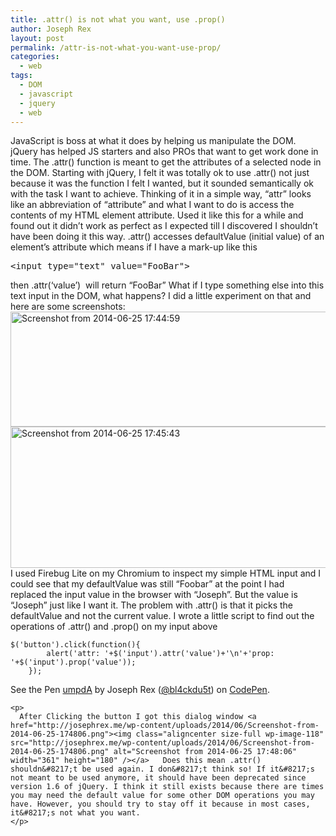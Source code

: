 ```yaml
---
title: .attr() is not what you want, use .prop()
author: Joseph Rex
layout: post
permalink: /attr-is-not-what-you-want-use-prop/
categories:
  - web
tags:
  - DOM
  - javascript
  - jquery
  - web
---
```

JavaScript is boss at what it does by helping us manipulate the DOM. jQuery has helped JS starters and also PROs that want to get work done in time. The .attr() function is meant to get the attributes of a selected node in the DOM. Starting with jQuery, I felt it was totally ok to use .attr() not just because it was the function I felt I wanted, but it sounded semantically ok with the task I want to achieve. Thinking of it in a simple way, &#8220;attr&#8221; looks like an abbreviation of &#8220;attribute&#8221; and what I want to do is access the contents of my HTML element attribute. Used it like this for a while and found out it didn&#8217;t work as perfect as I expected till I discovered I shouldn&#8217;t have been doing it this way. .attr() accesses defaultValue (initial value) of an element&#8217;s attribute which means if I have a mark-up like this

<pre class="lang:js decode:true ">&lt;input type="text" value="FooBar"&gt;</pre>

then <span class="lang:js decode:true  crayon-inline ">.attr(&#8216;value&#8217;)</span>  will return &#8220;FooBar&#8221; What if I type something else into this text input in the DOM, what happens? I did a little experiment on that and here are some screenshots: [<img class="aligncenter size-full wp-image-116" src="http://josephrex.me/wp-content/uploads/2014/06/Screenshot-from-2014-06-25-174459.png" alt="Screenshot from 2014-06-25 17:44:59" width="531" height="184" />][1] [<img class="aligncenter size-full wp-image-117" src="http://josephrex.me/wp-content/uploads/2014/06/Screenshot-from-2014-06-25-174543.png" alt="Screenshot from 2014-06-25 17:45:43" width="534" height="226" />][2] I used Firebug Lite on my Chromium to inspect my simple HTML input and I could see that my defaultValue was still &#8220;Foobar&#8221; at the point I had replaced the input value in the browser with &#8220;Joseph&#8221;. But the value is &#8220;Joseph&#8221; just like I want it. The problem with .attr() is that it picks the defaultValue and not the current value. I wrote a little script to find out the operations of .attr() and .prop() on my input above

<div class="codepen" data-height="268" data-theme-id="0" data-slug-hash="umpdA" data-default-tab="js">
  <pre><code>$('button').click(function(){
		alert('attr: '+$('input').attr('value')+'\n'+'prop: '+$('input').prop('value'));
	});</code></pre>
  
  <p>
    See the Pen <a href="http://codepen.io/bl4ckdu5t/pen/umpdA/">umpdA</a> by Joseph Rex (<a href="http://codepen.io/bl4ckdu5t">@bl4ckdu5t</a>) on <a href="http://codepen.io">CodePen</a>.</div> 
    
    <p>
      After Clicking the button I got this dialog window <a href="http://josephrex.me/wp-content/uploads/2014/06/Screenshot-from-2014-06-25-174806.png"><img class="aligncenter size-full wp-image-118" src="http://josephrex.me/wp-content/uploads/2014/06/Screenshot-from-2014-06-25-174806.png" alt="Screenshot from 2014-06-25 17:48:06" width="361" height="180" /></a>   Does this mean .attr() shouldn&#8217;t be used again. I don&#8217;t think so! If it&#8217;s not meant to be used anymore, it should have been deprecated since version 1.6 of jQuery. I think it still exists because there are times you may need the default value for some other DOM operations you may have. However, you should try to stay off it because in most cases, it&#8217;s not what you want.
    </p>

 [1]: http://josephrex.me/wp-content/uploads/2014/06/Screenshot-from-2014-06-25-174459.png
 [2]: http://josephrex.me/wp-content/uploads/2014/06/Screenshot-from-2014-06-25-174543.png